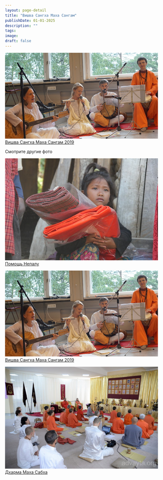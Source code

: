 ```yaml
---
layout: page-detail
title: "Вишва Сангха Маха Сангам"
publishDate: 01-01-2025
description: ""
tags:
image:
draft: false
---
```


[ ![Вишва Сангха Маха Сангам 2019](/upload/iblock/70f/70f380cc17222d72d453ddad75e7973a.JPG) Вишва Сангха Маха Сангам 2019 ](/foto/vishva-sangkha-makha-sangam-2019/) 

Смотрите другие фото

[ ![Помощь Непалу](/upload/iblock/8a0/8a084f8437216d7d7ab3e95570a8c3d5.jpg) Помощь Непалу ](/foto/pomoshch-nepalu/) 

[ ![Вишва Сангха Маха Сангам 2019](/upload/iblock/70f/70f380cc17222d72d453ddad75e7973a.JPG) Вишва Сангха Маха Сангам 2019 ](/foto/vishva-sangkha-makha-sangam-2019/) 

[ ![Дхарма Маха Сабха](/upload/iblock/24f/24f162295753932bca86af85412ffdfe.jpg) Дхарма Маха Сабха ](/foto/dkharma-makha-sabkha/) 
